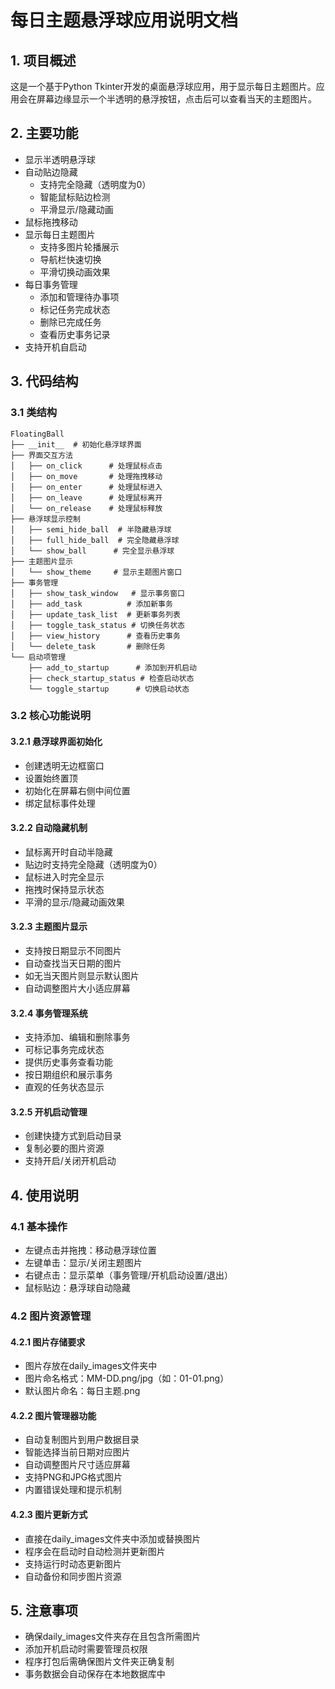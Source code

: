 # 每日主题悬浮球应用说明文档

## 1. 项目概述
这是一个基于Python Tkinter开发的桌面悬浮球应用，用于显示每日主题图片。应用会在屏幕边缘显示一个半透明的悬浮按钮，点击后可以查看当天的主题图片。

## 2. 主要功能
- 显示半透明悬浮球
- 自动贴边隐藏
  - 支持完全隐藏（透明度为0）
  - 智能鼠标贴边检测
  - 平滑显示/隐藏动画
- 鼠标拖拽移动
- 显示每日主题图片
  - 支持多图片轮播展示
  - 导航栏快速切换
  - 平滑切换动画效果
- 每日事务管理
  - 添加和管理待办事项
  - 标记任务完成状态
  - 删除已完成任务
  - 查看历史事务记录
- 支持开机自启动

## 3. 代码结构

### 3.1 类结构
```
FloatingBall
├── __init__  # 初始化悬浮球界面
├── 界面交互方法
│   ├── on_click      # 处理鼠标点击
│   ├── on_move       # 处理拖拽移动
│   ├── on_enter      # 处理鼠标进入
│   ├── on_leave      # 处理鼠标离开
│   └── on_release    # 处理鼠标释放
├── 悬浮球显示控制
│   ├── semi_hide_ball  # 半隐藏悬浮球
│   ├── full_hide_ball  # 完全隐藏悬浮球
│   └── show_ball      # 完全显示悬浮球
├── 主题图片显示
│   └── show_theme     # 显示主题图片窗口
├── 事务管理
│   ├── show_task_window   # 显示事务窗口
│   ├── add_task          # 添加新事务
│   ├── update_task_list  # 更新事务列表
│   ├── toggle_task_status # 切换任务状态
│   ├── view_history      # 查看历史事务
│   └── delete_task       # 删除任务
└── 启动项管理
    ├── add_to_startup      # 添加到开机启动
    ├── check_startup_status # 检查启动状态
    └── toggle_startup      # 切换启动状态
```

### 3.2 核心功能说明

#### 3.2.1 悬浮球界面初始化
- 创建透明无边框窗口
- 设置始终置顶
- 初始化在屏幕右侧中间位置
- 绑定鼠标事件处理

#### 3.2.2 自动隐藏机制
- 鼠标离开时自动半隐藏
- 贴边时支持完全隐藏（透明度为0）
- 鼠标进入时完全显示
- 拖拽时保持显示状态
- 平滑的显示/隐藏动画效果

#### 3.2.3 主题图片显示
- 支持按日期显示不同图片
- 自动查找当天日期的图片
- 如无当天图片则显示默认图片
- 自动调整图片大小适应屏幕

#### 3.2.4 事务管理系统
- 支持添加、编辑和删除事务
- 可标记事务完成状态
- 提供历史事务查看功能
- 按日期组织和展示事务
- 直观的任务状态显示

#### 3.2.5 开机启动管理
- 创建快捷方式到启动目录
- 复制必要的图片资源
- 支持开启/关闭开机启动

## 4. 使用说明

### 4.1 基本操作
- 左键点击并拖拽：移动悬浮球位置
- 左键单击：显示/关闭主题图片
- 右键点击：显示菜单（事务管理/开机启动设置/退出）
- 鼠标贴边：悬浮球自动隐藏

### 4.2 图片资源管理
#### 4.2.1 图片存储要求
- 图片存放在daily_images文件夹中
- 图片命名格式：MM-DD.png/jpg（如：01-01.png）
- 默认图片命名：每日主题.png

#### 4.2.2 图片管理器功能
- 自动复制图片到用户数据目录
- 智能选择当前日期对应图片
- 自动调整图片尺寸适应屏幕
- 支持PNG和JPG格式图片
- 内置错误处理和提示机制

#### 4.2.3 图片更新方式
- 直接在daily_images文件夹中添加或替换图片
- 程序会在启动时自动检测并更新图片
- 支持运行时动态更新图片
- 自动备份和同步图片资源

## 5. 注意事项
- 确保daily_images文件夹存在且包含所需图片
- 添加开机启动时需要管理员权限
- 程序打包后需确保图片文件夹正确复制
- 事务数据会自动保存在本地数据库中